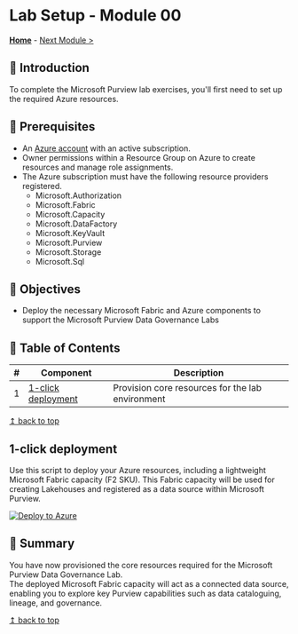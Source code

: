 # Lab Setup - Module 00

**[Home](../README.md)** - [Next Module >](../modules/module01.md)

## :loudspeaker: Introduction

 To complete the Microsoft Purview lab exercises, you'll first need to set up the required Azure resources.

## :thinking: Prerequisites

* An [Azure account](https://azure.microsoft.com/free/) with an active subscription.
* Owner permissions within a Resource Group on Azure to create resources and manage role assignments.
* The Azure subscription must have the following resource providers registered.
  * Microsoft.Authorization
  * Microsoft.Fabric
  * Microsoft.Capacity
  * Microsoft.DataFactory
  * Microsoft.KeyVault
  * Microsoft.Purview
  * Microsoft.Storage
  * Microsoft.Sql

## :dart: Objectives

* Deploy the necessary Microsoft Fabric and Azure components to support the Microsoft Purview Data Governance Labs

## :bookmark_tabs: Table of Contents

| #  | Component             | Description                                      |
|----|-----------------------|--------------------------------------------------|
| 1  | [1-click deployment](#1-click-deployment) | Provision core resources for the lab environment |

[↥ back to top](#module-00---lab-setup-)

## 1-click deployment

Use this script to deploy your Azure resources, including a lightweight Microsoft Fabric capacity (F2 SKU). This Fabric capacity will be used for creating Lakehouses and registered as a data source within Microsoft Purview.

[![Deploy to Azure](https://aka.ms/deploytoazurebutton)](https://portal.azure.com/#create/Microsoft.Template/uri/https%3A%2F%2Fraw.githubusercontent.com%2Fanamvsl%2FMicrosoft-Purview-Data-Governance-Upskilling%2Fmain%2Finfra%2Fdeployment.bicep)

## :tada: Summary

You have now provisioned the core resources required for the Microsoft Purview Data Governance Lab.  
The deployed Microsoft Fabric capacity will act as a connected data source, enabling you to explore key Purview capabilities such as data cataloguing, lineage, and governance.

[↥ back to top](#module-00---lab-setup-)

